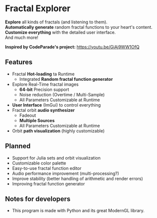 # Fractal Explorer
**Explore** all kinds of fractals (and listening to them).<br>
**Automatically generate** random fractal functions to your heart's content.<br>
**Customize everything** with the detailed user interface.<br>
And much more!

**Inspired by CodeParade's project:**
https://youtu.be/GiAj9WW1OfQ

Features
---------------
* Fractal **Hot-loading** ta Runtime
  * Integrated **Random fractal function generator**
* Explore Real-Time fractal images
  * **64-bit** Precision support
  * Noise reduction (Overtime / Multi-Sample)
  * All Parameters Customizable at Runtime
* **User Interface** (ImGui) to control everything
* Fractal orbit **audio synthesizer**
  * Fadeout
  * **Multiple Sources**
  * All Parameters Customizable at Runtime
* Orbit **path visualization** (highly customizable)

Planned
---------------
* Support for Julia sets and orbit visualization
* Customizable color palette
* Easy-to-use fractal function editor
* Audio performance improvement (multi-processing?)
* Improve stability (better handling of arithmetic and render errors)
* Improving fractal function generator

Notes for developers
---------------
* This program is made with Python and its great ModernGL library.
